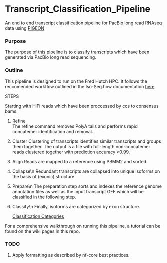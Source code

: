 # Transcript_Classification_Pipeline
An end to end transcript classification pipeline for PacBio long read RNAseq data using [PIGEON](https://github.com/PacificBiosciences/pigeon)

### Purpose
The purpose of this pipeline is to classify transcripts which have been generated via PacBio long read sequencing. 

### Outline 
This pipeline is designed to run on the Fred Hutch HPC. It follows the reccomended workflow outlined in the Iso-Seq.how documentation [here](https://isoseq.how/classification/pigeon.html).

STEPS

Starting with HiFi reads which have been proccessed by ccs to consensus bams. 

1. Refine\
   The refine command removes PolyA tails and performs rapid concatemer identification and removal.

2. Cluster
   Clustering of transcripts identifies similar transcripts and groups them together. The output is a file with full-length non-concatemer reads clustered together with prediction accuracy >0.99.
   
3. Align
   Reads are mapped to a reference using PBMM2 and sorted. 
   
4. Collapse\n
   Redundant transcripts are collapsed into unique isoforms on the basis of (exonic) structure
   
5. Prepare\n
   The preparation step sorts and indexes the reference genome annotation files as well as the input transcript GFF which will be classified in the following step.
   
6. Classify\n
   Finally, isoforms are categorized by exon structure.

   [Classification Categories](https://isoseq.how/classification/categories) 

For a comprehensive walkthrough on running this pipeline, a tutorial can be found on the wiki pages in this repo.

### TODO

1. Apply formatting as described by nf-core best practices. 
